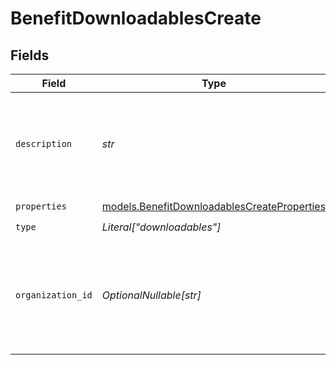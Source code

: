 # BenefitDownloadablesCreate


## Fields

| Field                                                                                             | Type                                                                                              | Required                                                                                          | Description                                                                                       | Example                                                                                           |
| ------------------------------------------------------------------------------------------------- | ------------------------------------------------------------------------------------------------- | ------------------------------------------------------------------------------------------------- | ------------------------------------------------------------------------------------------------- | ------------------------------------------------------------------------------------------------- |
| `description`                                                                                     | *str*                                                                                             | :heavy_check_mark:                                                                                | The description of the benefit. Will be displayed on products having this benefit.                |                                                                                                   |
| `properties`                                                                                      | [models.BenefitDownloadablesCreateProperties](../models/benefitdownloadablescreateproperties.md)  | :heavy_check_mark:                                                                                | N/A                                                                                               |                                                                                                   |
| `type`                                                                                            | *Literal["downloadables"]*                                                                        | :heavy_check_mark:                                                                                | N/A                                                                                               |                                                                                                   |
| `organization_id`                                                                                 | *OptionalNullable[str]*                                                                           | :heavy_minus_sign:                                                                                | The ID of the organization owning the benefit. **Required unless you use an organization token.** | 1dbfc517-0bbf-4301-9ba8-555ca42b9737                                                              |